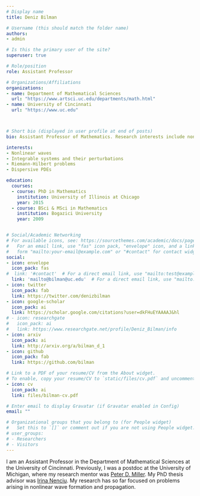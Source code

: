 ```yaml
---
# Display name
title: Deniz Bilman

# Username (this should match the folder name)
authors:
- admin

# Is this the primary user of the site?
superuser: true

# Role/position
role: Assistant Professor

# Organizations/Affiliations
organizations:
- name: Department of Mathematical Sciences
  url: "https://www.artsci.uc.edu/departments/math.html"
- name: University of Cincinnati
  url: "https://www.uc.edu"



# Short bio (displayed in user profile at end of posts)
bio: Assistant Professor of Mathematics. Research interests include nonlinear waves, Riemann-Hilbert problems.

interests:
- Nonlinear waves
- Integrable systems and their perturbations
- Riemann-Hilbert problems
- Dispersive PDEs

education:
  courses:
  - course: PhD in Mathematics
    institution: University of Illinois at Chicago
    year: 2015
  - course: BSci & MSci in Mathematics
    institution: Bogazici University
    year: 2009


# Social/Academic Networking
# For available icons, see: https://sourcethemes.com/academic/docs/page-builder/#icons
#   For an email link, use "fas" icon pack, "envelope" icon, and a link in the
#   form "mailto:your-email@example.com" or "#contact" for contact widget.
social:
- icon: envelope
  icon_pack: fas
#  link: '#contact'  # For a direct email link, use "mailto:test@example.org".
  link: 'mailto@bilman@uc.edu'  # For a direct email link, use "mailto:test@example.org".
- icon: twitter
  icon_pack: fab
  link: https://twitter.com/denizbilman
- icon: google-scholar
  icon_pack: ai
  link: https://scholar.google.com/citations?user=dkFHuEYAAAAJ&hl
# - icon: researchgate
#   icon_pack: ai
#   link: https://www.researchgate.net/profile/Deniz_Bilman/info
- icon: arxiv
  icon_pack: ai
  link: http://arxiv.org/a/bilman_d_1
- icon: github
  icon_pack: fab
  link: https://github.com/bilman

# Link to a PDF of your resume/CV from the About widget.
# To enable, copy your resume/CV to `static/files/cv.pdf` and uncomment the lines below.
- icon: cv
  icon_pack: ai
  link: files/bilman-cv.pdf

# Enter email to display Gravatar (if Gravatar enabled in Config)
email: ""

# Organizational groups that you belong to (for People widget)
#   Set this to `[]` or comment out if you are not using People widget.
# user_groups:
# - Researchers
# - Visitors
---
```


I am an Assistant Professor in the Department of Mathematical Sciences at the University of Cincinnati. Previously, I was a postdoc at the University of Michigan, where my research mentor was [Peter D. Miller](http://www.math.lsa.umich.edu/~millerpd/). My PhD thesis advisor was [Irina Nenciu](http://homepages.math.uic.edu/~nenciu/Site/Contact.html). My research has so far focused on problems arising in nonlinear wave formation and propagation.
